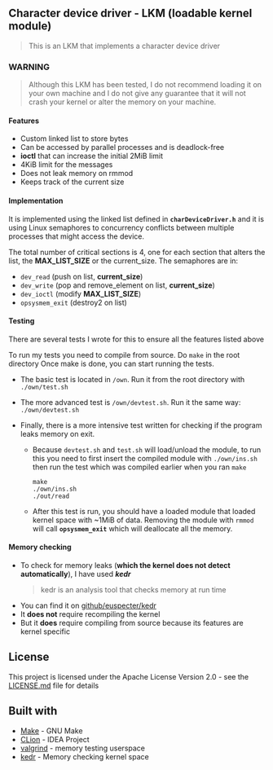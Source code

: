 ## Character device driver - LKM (loadable kernel module)
> This is an LKM that implements a character device driver

### __WARNING__
>Although this LKM has been tested, I do not recommend loading it on your own machine and I do not give any guarantee that it will not crash your kernel or alter the memory on your machine.

#### Features
- Custom linked list to store bytes
- Can be accessed by parallel processes and is deadlock-free
- __ioctl__ that can increase the initial 2MiB limit
- 4KiB limit for the messages
- Does not leak memory on rmmod
- Keeps track of the current size

#### Implementation
It is implemented using the linked list defined in __`charDeviceDriver.h`__ and it is using Linux semaphores to concurrency conflicts between multiple processes that might access the device.

The total number of critical sections is 4, one for each section that alters the list, the __MAX_LIST_SIZE__ or the current_size.
The semaphores are in:
- `dev_read` (push on list, __current_size__)
- `dev_write` (pop and remove_element on list, __current_size__)
- `dev_ioctl` (modify __MAX_LIST_SIZE__)
- `opsysmem_exit` (destroy2 on list)

#### Testing
There are several tests I wrote for this to ensure all the features listed above

To run my tests you need to compile from source. Do `make` in the root directory
Once make is done, you can start running the tests.

- The basic test is located in `/own`. Run it from the root directory with `./own/test.sh`

- The more advanced test is `/own/devtest.sh`. Run it the same way: `./own/devtest.sh`

- Finally, there is a more intensive test written for checking if the program leaks memory on exit.

    - Because `devtest.sh` and `test.sh` will load/unload the module, to run this you need to first insert the compiled module with `./own/ins.sh` then run the test which was compiled earlier when you ran `make`
        ```shell
        make
        ./own/ins.sh
        ./out/read
        ```

    - After this test is run, you should have a loaded module that loaded kernel space with ~1MiB of data. Removing the module with `rmmod` will call __`opsysmem_exit`__ which will deallocate all the memory.

#### Memory checking
- To check for memory leaks (__which the kernel does not detect automatically__), I have used ___kedr___
    > kedr is an analysis tool that checks memory at run time
- You can find it on [github/euspecter/kedr](https://github.com/euspecter/kedr)
- It __does not__ require recompiling the kernel
- But it __does__ require compiling from source because its features are kernel specific

## License
This project is licensed under the Apache License Version 2.0 - see the [LICENSE.md](LICENSE.md) file for details

## Built with
- [Make](https://www.gnu.org/software/make/manual/make.html) - GNU Make
- [CLion](https://www.jetbrains.com/clion/) - IDEA Project
- [valgrind](https://valgrind.org/) - memory testing userspace
- [kedr](https://github.com/euspecter/kedr) - Memory checking kernel space
